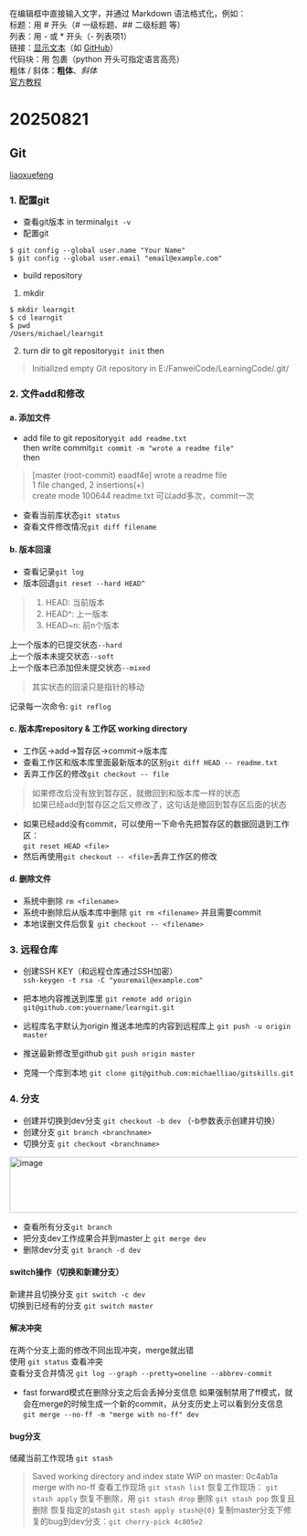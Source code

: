 在编辑框中直接输入文字，并通过 Markdown 语法格式化，例如：  
标题：用 # 开头（# 一级标题、## 二级标题 等）  
列表：用 - 或 * 开头（- 列表项1）  
链接：[显示文本](链接地址)（如 [GitHub](https://github.com)）  
代码块：用 包裹（python 开头可指定语言高亮）  
粗体 / 斜体：**粗体**、*斜体*  
[官方教程](https://docs.github.com/en/get-started/writing-on-github/getting-started-with-writing-and-formatting-on-github/basic-writing-and-formatting-syntax)

# 20250821
## Git  
[liaoxuefeng](https://liaoxuefeng.com/books/git/install-git/index.html)  
### 1. 配置git
- 查看git版本 in terminal`git -v`
- 配置git  
```
$ git config --global user.name "Your Name"
$ git config --global user.email "email@example.com"
```
- build repository  
1. mkdir  
```
$ mkdir learngit
$ cd learngit
$ pwd
/Users/michael/learngit
```  
2. turn dir to git repository`git init`
then 
> Initialized empty Git repository in E:/FanweiCode/LearningCode/.git/


### 2. 文件add和修改
#### a. 添加文件  
- add file to git repository`git add readme.txt`  
then write commit`git commit -m "wrote a readme file"`  
then  
> [master (root-commit) eaadf4e] wrote a readme file  
 1 file changed, 2 insertions(+)  
 create mode 100644 readme.txt
> 可以add多次，commit一次
- 查看当前库状态`git status`  
- 查看文件修改情况`git diff filename`
#### b. 版本回滚  
- 查看记录`git log`
- 版本回退`git reset --hard HEAD^`  

> 1. HEAD: 当前版本  
> 2. HEAD^: 上一版本  
> 3. HEAD~n: 前n个版本  

上一个版本的已提交状态`--hard`  
上一个版本未提交状态`--soft`  
上一个版本已添加但未提交状态`--mixed`  

> 其实状态的回滚只是指针的移动  

记录每一次命令: `git reflog`  

#### c. 版本库repository & 工作区 working directory
- 工作区->add->暂存区->commit->版本库
- 查看工作区和版本库里面最新版本的区别`git diff HEAD -- readme.txt`
- 丢弃工作区的修改`git checkout -- file`
> 如果修改后没有放到暂存区，就撤回到和版本库一样的状态  
> 如果已经add到暂存区之后又修改了，这句话是撤回到暂存区后面的状态  
- 如果已经add没有commit，可以使用一下命令先把暂存区的数据回退到工作区：  
`git reset HEAD <file>`  
- 然后再使用`git checkout -- <file>`丢弃工作区的修改  

#### d. 删除文件  
- 系统中删除  `rm <filename>`
- 系统中删除后从版本库中删除  `git rm <filename>` 并且需要commit  
- 本地误删文件后恢复  `git checkout -- <filename>`


### 3. 远程仓库
- 创建SSH KEY（和远程仓库通过SSH加密）  
`ssh-keygen -t rsa -C "youremail@example.com"`

- 把本地内容推送到库里
`git remote add origin git@github.com:youername/learngit.git`
- 远程库名字默认为origin  推送本地库的内容到远程库上
`git push -u origin master`
- 推送最新修改至github
`git push origin master`
- 克隆一个库到本地
`git clone git@github.com:michaelliao/gitskills.git`


### 4. 分支  
- 创建并切换到dev分支  `git checkout -b dev`  （-b参数表示创建并切换）
- 创建分支  `git branch <branchname>`
- 切换分支 `git checkout <branchname>`
<img width="808" height="98" alt="image" src="https://github.com/user-attachments/assets/0ed33d20-150d-412d-ac92-4e7a0f4a8a27" />  

- 查看所有分支`git branch`
- 把分支dev工作成果合并到master上  `git merge dev`
- 删除dev分支  `git branch -d dev`
#### switch操作（切换和新建分支）  
新建并且切换分支  `git switch -c dev`  
切换到已经有的分支  `git switch master`  
#### 解决冲突  
在两个分支上面的修改不同出现冲突，merge就出错  
使用  `git status`  查看冲突  
查看分支合并情况  `git log --graph --pretty=oneline --abbrev-commit`  

- fast forward模式在删除分支之后会丢掉分支信息
如果强制禁用了ff模式，就会在merge的时候生成一个新的commit，从分支历史上可以看到分支信息
`git merge --no-ff -m "merge with no-ff" dev`


#### bug分支  
储藏当前工作现场  `git stash`  
> Saved working directory and index state WIP on master: 0c4ab1a merge with no-ff
查看工作现场  `git stash list`
恢复工作现场：
> `git stash apply`  恢复不删除，用  `git stash drop`  删除
> `git stash pop`  恢复且删除
> 恢复指定的stash  `git stash apply stash@{0}`
> 复制master分支下修复的bug到dev分支：`git cherry-pick 4c805e2`
